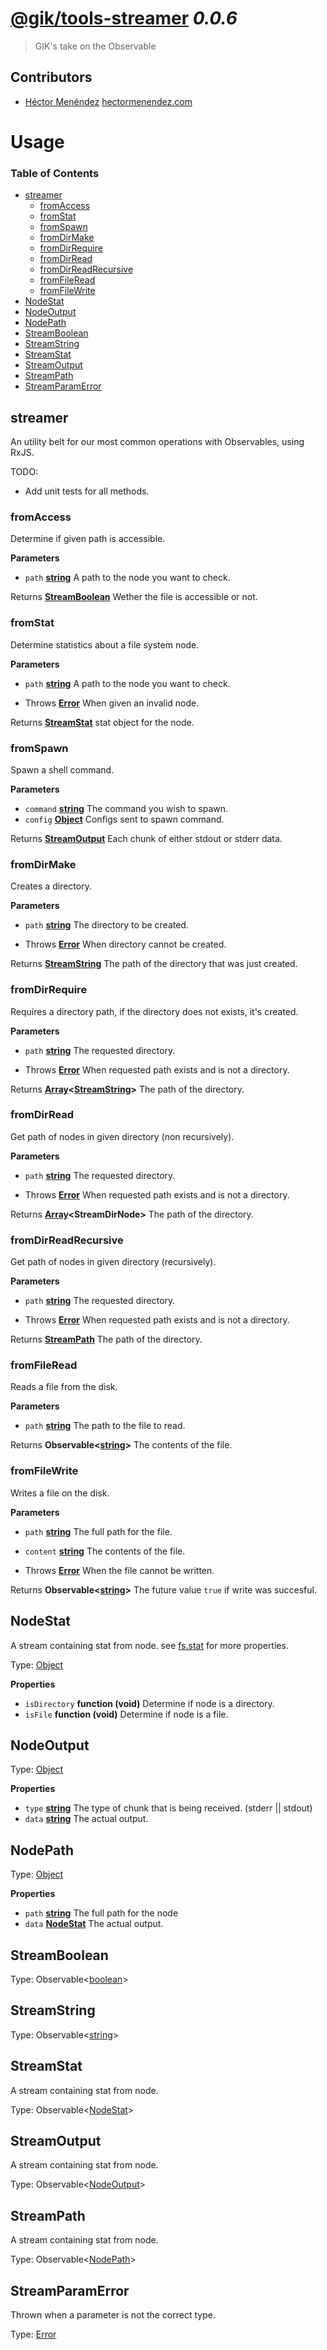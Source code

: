 # [@gik/tools-streamer](https://github.com/gikmx/tools) *0.0.6*
> GIK's take on the Observable

## Contributors
* [Héctor Menéndez](mailto:hector@gik.mx) [hectormenendez.com](hectormenendez.com)

# Usage

<!-- Generated by documentation.js. Update this documentation by updating the source code. -->

### Table of Contents

-   [streamer](#streamer)
    -   [fromAccess](#fromaccess)
    -   [fromStat](#fromstat)
    -   [fromSpawn](#fromspawn)
    -   [fromDirMake](#fromdirmake)
    -   [fromDirRequire](#fromdirrequire)
    -   [fromDirRead](#fromdirread)
    -   [fromDirReadRecursive](#fromdirreadrecursive)
    -   [fromFileRead](#fromfileread)
    -   [fromFileWrite](#fromfilewrite)
-   [NodeStat](#nodestat)
-   [NodeOutput](#nodeoutput)
-   [NodePath](#nodepath)
-   [StreamBoolean](#streamboolean)
-   [StreamString](#streamstring)
-   [StreamStat](#streamstat)
-   [StreamOutput](#streamoutput)
-   [StreamPath](#streampath)
-   [StreamParamError](#streamparamerror)

## streamer

An utility belt for our most common operations with Observables, using RxJS.<br>

TODO:

-   Add unit tests for all methods.

### fromAccess

Determine if given path is accessible.

**Parameters**

-   `path` **[string](https://developer.mozilla.org/en-US/docs/Web/JavaScript/Reference/Global_Objects/String)** A path to the node you want to check.

Returns **[StreamBoolean](#streamboolean)** Wether the file is accessible or not.

### fromStat

Determine statistics about a file system node.

**Parameters**

-   `path` **[string](https://developer.mozilla.org/en-US/docs/Web/JavaScript/Reference/Global_Objects/String)** A path to the node you want to check.


-   Throws **[Error](https://developer.mozilla.org/en-US/docs/Web/JavaScript/Reference/Global_Objects/Error)** When given an invalid node.

Returns **[StreamStat](#streamstat)** stat object for the node.

### fromSpawn

Spawn a shell command.

**Parameters**

-   `command` **[string](https://developer.mozilla.org/en-US/docs/Web/JavaScript/Reference/Global_Objects/String)** The command you wish to spawn.
-   `config` **[Object](https://developer.mozilla.org/en-US/docs/Web/JavaScript/Reference/Global_Objects/Object)** Configs sent to spawn command.

Returns **[StreamOutput](#streamoutput)** Each chunk of either stdout or stderr data.

### fromDirMake

Creates a directory.

**Parameters**

-   `path` **[string](https://developer.mozilla.org/en-US/docs/Web/JavaScript/Reference/Global_Objects/String)** The directory to be created.


-   Throws **[Error](https://developer.mozilla.org/en-US/docs/Web/JavaScript/Reference/Global_Objects/Error)** When directory cannot be created.

Returns **[StreamString](#streamstring)** The path of the directory that was just created.

### fromDirRequire

Requires a directory path, if the directory does not exists, it's created.

**Parameters**

-   `path` **[string](https://developer.mozilla.org/en-US/docs/Web/JavaScript/Reference/Global_Objects/String)** The requested directory.


-   Throws **[Error](https://developer.mozilla.org/en-US/docs/Web/JavaScript/Reference/Global_Objects/Error)** When requested path exists and is not a directory.

Returns **[Array](https://developer.mozilla.org/en-US/docs/Web/JavaScript/Reference/Global_Objects/Array)&lt;[StreamString](#streamstring)>** The path of the directory.

### fromDirRead

Get path of nodes in given directory (non recursively).

**Parameters**

-   `path` **[string](https://developer.mozilla.org/en-US/docs/Web/JavaScript/Reference/Global_Objects/String)** The requested directory.


-   Throws **[Error](https://developer.mozilla.org/en-US/docs/Web/JavaScript/Reference/Global_Objects/Error)** When requested path exists and is not a directory.

Returns **[Array](https://developer.mozilla.org/en-US/docs/Web/JavaScript/Reference/Global_Objects/Array)&lt;StreamDirNode>** The path of the directory.

### fromDirReadRecursive

Get path of nodes in given directory (recursively).

**Parameters**

-   `path` **[string](https://developer.mozilla.org/en-US/docs/Web/JavaScript/Reference/Global_Objects/String)** The requested directory.


-   Throws **[Error](https://developer.mozilla.org/en-US/docs/Web/JavaScript/Reference/Global_Objects/Error)** When requested path exists and is not a directory.

Returns **[StreamPath](#streampath)** The path of the directory.

### fromFileRead

Reads a file from the disk.

**Parameters**

-   `path` **[string](https://developer.mozilla.org/en-US/docs/Web/JavaScript/Reference/Global_Objects/String)** The path to the file to read.

Returns **Observable&lt;[string](https://developer.mozilla.org/en-US/docs/Web/JavaScript/Reference/Global_Objects/String)>** The contents of the file.

### fromFileWrite

Writes a file on the disk.

**Parameters**

-   `path` **[string](https://developer.mozilla.org/en-US/docs/Web/JavaScript/Reference/Global_Objects/String)** The full path for the file.
-   `content` **[string](https://developer.mozilla.org/en-US/docs/Web/JavaScript/Reference/Global_Objects/String)** The contents of the file.


-   Throws **[Error](https://developer.mozilla.org/en-US/docs/Web/JavaScript/Reference/Global_Objects/Error)** When the file cannot be written.

Returns **Observable&lt;[string](https://developer.mozilla.org/en-US/docs/Web/JavaScript/Reference/Global_Objects/String)>** The future value `true` if write was succesful.

## NodeStat

A stream containing stat from node.
see [fs.stat](https://nodejs.org/api/fs.html#fs_class_fs_stats) for more properties.

Type: [Object](https://developer.mozilla.org/en-US/docs/Web/JavaScript/Reference/Global_Objects/Object)

**Properties**

-   `isDirectory` **function (void)** Determine if node is a directory.
-   `isFile` **function (void)** Determine if node is a file.

## NodeOutput

Type: [Object](https://developer.mozilla.org/en-US/docs/Web/JavaScript/Reference/Global_Objects/Object)

**Properties**

-   `type` **[string](https://developer.mozilla.org/en-US/docs/Web/JavaScript/Reference/Global_Objects/String)** The type of chunk that is being received. (stderr || stdout)
-   `data` **[string](https://developer.mozilla.org/en-US/docs/Web/JavaScript/Reference/Global_Objects/String)** The actual output.

## NodePath

Type: [Object](https://developer.mozilla.org/en-US/docs/Web/JavaScript/Reference/Global_Objects/Object)

**Properties**

-   `path` **[string](https://developer.mozilla.org/en-US/docs/Web/JavaScript/Reference/Global_Objects/String)** The full path for the node
-   `data` **[NodeStat](#nodestat)** The actual output.

## StreamBoolean

Type: Observable&lt;[boolean](https://developer.mozilla.org/en-US/docs/Web/JavaScript/Reference/Global_Objects/Boolean)>

## StreamString

Type: Observable&lt;[string](https://developer.mozilla.org/en-US/docs/Web/JavaScript/Reference/Global_Objects/String)>

## StreamStat

A stream containing stat from node.

Type: Observable&lt;[NodeStat](#nodestat)>

## StreamOutput

A stream containing stat from node.

Type: Observable&lt;[NodeOutput](#nodeoutput)>

## StreamPath

A stream containing stat from node.

Type: Observable&lt;[NodePath](#nodepath)>

## StreamParamError

Thrown when a parameter is not the correct type.

Type: [Error](https://developer.mozilla.org/en-US/docs/Web/JavaScript/Reference/Global_Objects/Error)
